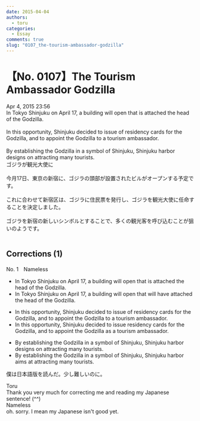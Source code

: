 ```yaml
---
date: 2015-04-04
authors:
  - toru
categories:
  - Essay
comments: true
slug: "0107_the-tourism-ambassador-godzilla"
---
```


# 【No. 0107】The Tourism Ambassador Godzilla
<div class="date">Apr 4, 2015 23:56</div>
<div id="post"><div id="body_show_ori">
In Tokyo Shinjuku on April 17, a building will open that is attached the head of the Godzilla.<br/><br/>In this opportunity, Shinjuku decided to issue of residency cards for the Godzilla, and to appoint the Godzilla to a tourism ambassador.<br/><br/>By establishing the Godzilla in a symbol of Shinjuku, Shinjuku harbor designs on attracting many tourists.
</div></div>

<!-- more -->

<div id="post_ja"><div id="body_show_mo">
ゴジラが観光大使に<br/><br/>今月17日、東京の新宿に、ゴジラの頭部が設置されたビルがオープンする予定です。<br/><br/>これに合わせて新宿区は、ゴジラに住民票を発行し、ゴジラを観光大使に任命することを決定しました。<br/><br/>ゴジラを新宿の新しいシンボルとすることで、多くの観光客を呼び込むことが狙いのようです。<br/><br/>
</div></div>

## Corrections (1)
<div id="block"><div class="first_name"> No. 1　<span class="just_name">Nameless</span></div><div id="block2">
<ul class="correction_field">
<li class="incorrect">In Tokyo Shinjuku on April 17, a building will open that is attached the head of the Godzilla.</li>
<li class="corrected correct">
In Tokyo Shinjuku on April 17, a building will open that will have attached the head of the Godzilla.
</li>
</ul>
<ul class="correction_field">
<li class="incorrect">In this opportunity, Shinjuku decided to issue of residency cards for the Godzilla, and to appoint the Godzilla to a tourism ambassador.</li>
<li class="corrected correct">
In this opportunity, Shinjuku decided to issue residency cards for the Godzilla, and to appoint the Godzilla as a tourism ambassador.
</li>
</ul>
<ul class="correction_field">
<li class="incorrect">By establishing the Godzilla in a symbol of Shinjuku, Shinjuku harbor designs on attracting many tourists.</li>
<li class="corrected correct">
By establishing the Godzilla in a symbol of Shinjuku, Shinjuku harbor aims at attracting many tourists.
</li>
</ul>
<p class="comment_small">
 僕は日本語版を読んだ。少し難しいのに。
</p>

</div><div class="name"><span class="just_name">Toru</span><br>
Thank you very much for correcting me and reading my Japanese sentence! (^^)
</div>
<div class="name"><span class="just_name">Nameless</span><br>
oh. sorry. I mean my Japanese isn't good yet. 
</div>
</div>
